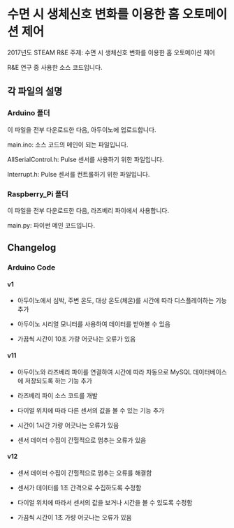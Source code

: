 # 수면 시 생체신호 변화를 이용한 홈 오토메이션 제어

2017년도 STEAM R&E
주제: 수면 시 생체신호 변화를 이용한 홈 오토메이션 제어

R&E 연구 중 사용한 소스 코드입니다.

## 각 파일의 설명

### Arduino 폴더

이 파일을 전부 다운로드한 다음, 아두이노에 업로드합니다.

main.ino: 소스 코드의 메인이 되는 파일입니다.

AllSerialControl.h: Pulse 센서를 사용하기 위한 파일입니다.

Interrupt.h: Pulse 센서를 컨트롤하기 위한 파일입니다.

### Raspberry_Pi 폴더

이 파일을 전부 다운로드한 다음, 라즈베리 파이에서 사용합니다.

main.py: 파이썬 메인 코드입니다.

## Changelog


### Arduino Code

#### v1

+ 아두이노에서 심박, 주변 온도, 대상 온도(체온)를 시간에 따라 디스플레이하는 기능 추가
+ 아두이노 시리얼 모니터를 사용하여 데이터를 받아볼 수 있음

+ 가끔씩 시간이 10초 가량 어긋나는 오류가 있음

#### v11

+ 아두이노와 라즈베리 파이를 연결하여 시간에 따라 자동으로 MySQL 데이터베이스에 저장되도록 하는 기능 추가
+ 라즈베리 파이 소스 코드를 개발
+ 다이얼 위치에 따라 다른 센서의 값을 볼 수 있는 기능 추가

+ 시간이 1시간 가량 어긋나는 오류가 있음
+ 센서 데이터 수집이 간헐적으로 멈추는 오류가 있음

#### v12

+ 센서 데이터 수집이 간헐적으로 멈추는 오류를 해결함
+ 센서가 데이터를 1초 간격으로 수집하도록 수정함
+ 다이얼 위치에 따라서 센서의 값을 보거나 시간을 볼 수 있도록 수정함

+ 가끔씩 시간이 1초 가량 어긋나는 오류가 있음 

